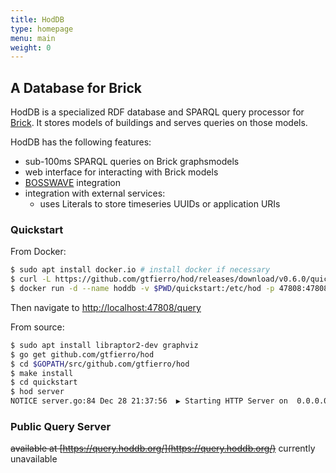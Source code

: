 ```yaml
---
title: HodDB
type: homepage
menu: main
weight: 0
---
```


## A Database for Brick

HodDB is a specialized RDF database and SPARQL query processor for [Brick](http://brickschema.org/). 
It stores models of buildings and serves queries on those models.

HodDB has the following features:

* sub-100ms SPARQL queries on Brick graphsmodels
* web interface for interacting with Brick models
* [BOSSWAVE](https://github.com/immesys/bw2) integration
* integration with external services:
    * uses Literals to store timeseries UUIDs or application URIs


### Quickstart

From Docker:

```bash
$ sudo apt install docker.io # install docker if necessary
$ curl -L https://github.com/gtfierro/hod/releases/download/v0.6.0/quickstart.tar.gz | tar xzv
$ docker run -d --name hoddb -v $PWD/quickstart:/etc/hod -p 47808:47808 gtfierro/hoddb
```

Then navigate to [http://localhost:47808/query](http://localhost:47808/query)

From source:

```bash
$ sudo apt install libraptor2-dev graphviz
$ go get github.com/gtfierro/hod
$ cd $GOPATH/src/github.com/gtfierro/hod
$ make install
$ cd quickstart
$ hod server
NOTICE server.go:84 Dec 28 21:37:56  ▶ Starting HTTP Server on  0.0.0.0:47808
```

### Public Query Server

~~available at [https://query.hoddb.org/](https://query.hoddb.org/)~~ currently unavailable
